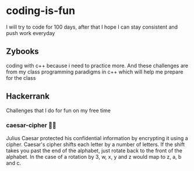 # coding-is-fun
I will try to code for 100 days, after that I hope I can stay consistent and push work everyday

## Zybooks
coding with c++ because i need to practice more. And these challenges are from my class programming paradigms in c++ which will help me prepare for the class

## Hackerrank
Challenges that I do for fun on my free time

### caesar-cipher 🧑‍💻 
Julius Caesar protected his confidential information by encrypting it using a cipher. Caesar's cipher shifts each letter by a number of letters. If the shift takes you past the end of the alphabet, just rotate back to the front of the alphabet. In the case of a rotation by 3, w, x, y and z would map to z, a, b and c.

